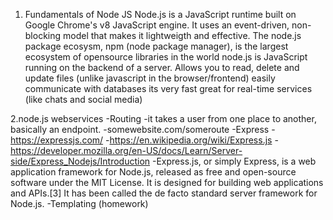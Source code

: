 1. Fundamentals of Node JS
    Node.js is a JavaScript runtime built on Google Chrome's v8 JavaScript engine.
    It uses an event-driven, non-blocking model that makes it lightweigth and effective.
    The node.js package ecosysm, npm (node package manager), is the largest ecosystem of opensource libraries in the world
    node.js is JavaScript running on the backend of a server.
    Allows you to read, delete and update files (unlike javascript in the browser/frontend)
    easily communicate with databases
    its very fast
    great for real-time services (like chats and social media)

2.node.js webservices
    -Routing
        -it takes a user from one place to another, basically an endpoint.
        -somewebsite.com/someroute
    -Express
        -https://expressjs.com/
        -https://en.wikipedia.org/wiki/Express.js
        -https://developer.mozilla.org/en-US/docs/Learn/Server-side/Express_Nodejs/Introduction
        -Express.js, or simply Express, is a web application framework for Node.js, released as free and open-source software under the MIT License. It is designed for building web applications and APIs.[3] It has been called the de facto standard server framework for Node.js.
    -Templating (homework)